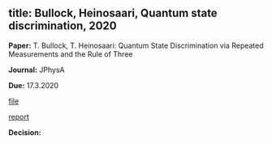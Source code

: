 
title: Bullock, Heinosaari, Quantum state discrimination, 2020
---

**Paper:** T. Bullock, T. Heinosaari: Quantum State Discrimination via Repeated Measurements and the Rule of Three

**Journal:**  JPhysA

**Due:** 17.3.2020

[file](bullock2020/file.pdf)

[report](bullock2020/report.pdf)

**Decision:**

